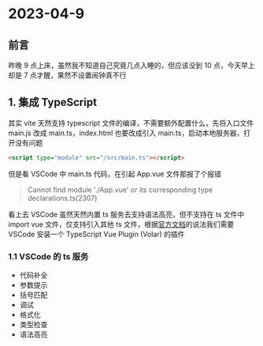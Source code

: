 # 2023-04-9

## 前言

昨晚 9 点上床，虽然我不知道自己究竟几点入睡的，但应该没到 10 点，今天早上却是 7 点才醒，果然不设置闹钟真不行

## 1. 集成 TypeScript

其实 vite 天然支持 typescript 文件的编译，不需要额外配置什么，先将入口文件 main.js 改成 main.ts，index.html 也要改成引入 main.ts，启动本地服务器，打开没有问题

```html
<script type="module" src="/src/main.ts"></script>
```

但是看 VSCode 中 main.ts 代码，在引起 App.vue 文件那报了个报错

> Cannot find module './App.vue' or its corresponding type declarations.ts(2307)

看上去 VSCode 虽然天然内置 ts 服务去支持语法高亮，但不支持在 ts 文件中 import vue 文件，仅支持引入其他 ts 文件，根据[官方文档](https://cn.vuejs.org/guide/typescript/overview.html#ide-support)的说法我们需要 VSCode 安装一个 TypeScript Vue Plugin (Volar) 的插件

### 1.1 VSCode 的 ts 服务

- 代码补全
- 参数提示
- 括号匹配
- 调试
- 格式化
- 类型检查
- 语法高亮


